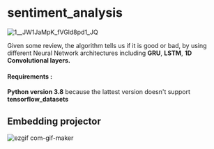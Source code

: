 # sentiment_analysis

![1__JW1JaMpK_fVGld8pd1_JQ](https://user-images.githubusercontent.com/100322125/177759134-de507efb-a9ba-44a1-98e1-568e8d260994.gif)

Given some review, the algorithm tells us if it is good or bad, by using different Neural Network architectures including <strong>GRU</strong>, <strong>LSTM</strong>, <strong>1D Convolutional layers.</strong>


<h4>Requirements :</h4>
<strong>Python version 3.8</strong> because the lattest version doesn't support <strong>tensorflow_datasets</strong>

## Embedding projector

![ezgif com-gif-maker](https://user-images.githubusercontent.com/100322125/178844316-827567c7-4233-4563-9bff-9086917b902b.gif)
